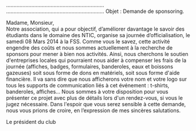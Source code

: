 ﻿				                                                                                      
…………………………………………………………
…………………………………………………………
Objet : Demande de sponsoring.

Madame, Monsieur,	
Notre association, qui a pour objectif, d’améliorer davantage le savoir des étudiants dans le domaine des NTIC, organise sa journée d’officialisation, le samedi 08 Mars 2014 à la FSS.
Comme vous le savez, cette activité engendre des coûts et nous sommes actuellement à la recherche de sponsors pour mener à bien nos activités.
Ainsi, nous cherchons le soutien d'entreprises locales qui pourraient nous aider à compenser les frais de la journée (affiches, badges, formulaires, banderoles, eaux et boissons gazeuses) soit sous forme de dons en matériels, soit sous forme d'aide financière.
Il va sans dire que nous afficherons votre nom et votre logo sur tous les supports de communication liés à cet événement : t-shirts, banderoles, affiches…
Nous sommes à votre disposition pour vous présenter ce projet avec plus de détails lors d'un rendez-vous, si vous le jugez nécessaire.
Dans l'espoir que vous serez sensible à cette demande, nous vous prions de croire, en l’expression de mes sincères salutations.

Le président du club
